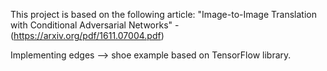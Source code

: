 This project is based on the following article: 
"Image-to-Image Translation with Conditional Adversarial Networks" - (https://arxiv.org/pdf/1611.07004.pdf)

Implementing edges --> shoe example based on TensorFlow library.


